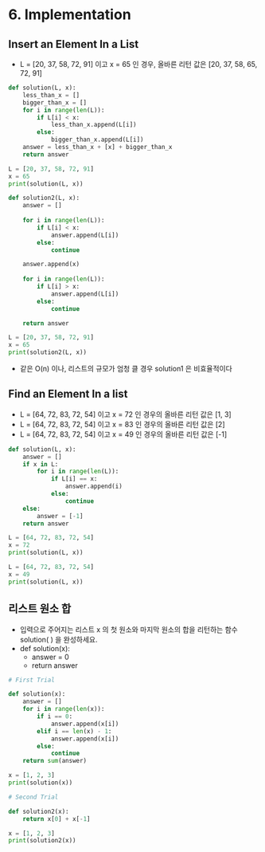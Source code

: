 # 6. Implementation

## Insert an Element In a List

* L = \[20, 37, 58, 72, 91\] 이고 x = 65 인 경우,  올바른 리턴 값은 \[20, 37, 58, 65, 72, 91\] 

```python
def solution(L, x):
    less_than_x = []
    bigger_than_x = []
    for i in range(len(L)):
        if L[i] < x:
            less_than_x.append(L[i])
        else:
            bigger_than_x.append(L[i])
    answer = less_than_x + [x] + bigger_than_x
    return answer

L = [20, 37, 58, 72, 91]
x = 65
print(solution(L, x))
```

```python
def solution2(L, x):
    answer = []
    
    for i in range(len(L)):
        if L[i] < x:
            answer.append(L[i])
        else:
            continue

    answer.append(x)
    
    for i in range(len(L)):
        if L[i] > x:
            answer.append(L[i])
        else:
            continue

    return answer

L = [20, 37, 58, 72, 91]
x = 65
print(solution2(L, x))
```

* 같은 O\(n\) 이나, 리스트의 규모가 엄청 클 경우 solution1 은 비효율적이다

## Find an Element In a list

* L = \[64, 72, 83, 72, 54\] 이고 x = 72 인 경우의 올바른 리턴 값은 \[1, 3\] 
* L = \[64, 72, 83, 72, 54\] 이고 x = 83 인 경우의 올바른 리턴 값은 \[2\] 
* L = \[64, 72, 83, 72, 54\] 이고 x = 49 인 경우의 올바른 리턴 값은 \[-1\]

```python
def solution(L, x):
    answer = []
    if x in L:
        for i in range(len(L)):
            if L[i] == x:
                answer.append(i)
            else:   
                continue
    else:
        answer = [-1]
    return answer

L = [64, 72, 83, 72, 54]
x = 72
print(solution(L, x))

L = [64, 72, 83, 72, 54]
x = 49
print(solution(L, x))
```

## 리스트 원소 합 

* 입력으로 주어지는 리스트 x 의 첫 원소와 마지막 원소의 합을 리턴하는 함수 solution\( \) 을 완성하세요.
* def solution\(x\): 
  * answer = 0
  *  return answer

```python
# First Trial

def solution(x):
    answer = []
    for i in range(len(x)):
        if i == 0:
            answer.append(x[i])
        elif i == len(x) - 1:
            answer.append(x[i])
        else:
            continue
    return sum(answer)

x = [1, 2, 3]
print(solution(x))
```

```python
# Second Trial

def solution2(x):
    return x[0] + x[-1]

x = [1, 2, 3]
print(solution2(x))
```

